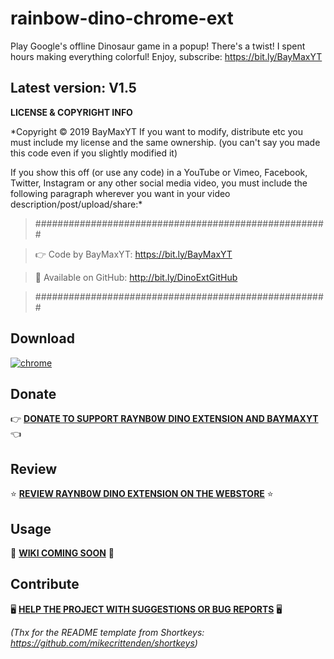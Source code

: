 # rainbow-dino-chrome-ext
Play Google's offline Dinosaur game in a popup! There's a twist! I spent hours making everything colorful! Enjoy, subscribe: https://bit.ly/BayMaxYT

## Latest version: __V1.5__


**LICENSE & COPYRIGHT INFO**

*Copyright © 2019 BayMaxYT
If you want to modify, distribute etc you must include my license and the same ownership. (you can't say you made this code even if you slightly modified it)


If you show this off (or use any code) in a YouTube or Vimeo, Facebook, Twitter, Instagram or any other social media video, you must include the following paragraph wherever you want in your video description/post/upload/share:*

> #####################################################

> 👉 Code by BayMaxYT: https://bit.ly/BayMaxYT

> 🔗 Available on GitHub: http://bit.ly/DinoExtGitHub

> #####################################################



## Download

[![chrome](https://user-images.githubusercontent.com/32261/33695359-fe69c322-daca-11e7-8fd3-7a0126d08852.png)](https://chrome.google.com/webstore/detail/chrome-raynb0w-dino-popup/jilolckfpbkljjhcilbjfbjnlkmbinbl)&nbsp;&nbsp;&nbsp;&nbsp;&nbsp;&nbsp;

## Donate

👉 **[DONATE TO SUPPORT RAYNB0W DINO EXTENSION AND BAYMAXYT](https://en.tipeee.com/baymax-iii)** 👈 

## Review

⭐ **[REVIEW RAYNB0W DINO EXTENSION ON THE WEBSTORE](https://chrome.google.com/webstore/detail/chrome-raynb0w-dino-popup/jilolckfpbkljjhcilbjfbjnlkmbinbl/reviews)** ⭐

## Usage

📝 **[WIKI COMING SOON](https://github.com/ZeWhiteHatHacker/rainbow-dino-chrome-ext/wiki)** 📝

## Contribute

🖥️ **[HELP THE PROJECT WITH SUGGESTIONS OR BUG REPORTS](https://github.com/ZeWhiteHatHacker/rainbow-dino-chrome-ext/issues)** 🖥️


*(Thx for the README template from Shortkeys: https://github.com/mikecrittenden/shortkeys)*
